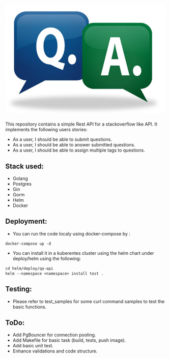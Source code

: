 # ![Simple Question/Answer API](logo.png)

This repository contains a simple Rest API for a stackoverflow like API. It implements the following users stories:
- As a user, I should be able to submit questions.
- As a user, I should be able to answer submitted questions.
- As a user, I should be able to assign multiple tags to questions.

## Stack used:
  - Golang
  - Postgres
  - Gin
  - Gorm
  - Helm
  - Docker


## Deployment:
  - You can run the code localy using docker-compose by :

```
docker-compose up -d
```

  - You can install it in a kuberentes cluster using the helm chart under deploy/helm using the following:

```
cd helm/deploy/qa-api
helm --namespace <namespace> install test .
```


## Testing:
  - Please refer to test_samples for some curl command samples to test the basic functions.

## ToDo:
  - Add PgBouncer for connection pooling.
  - Add Makefile for basic task (build, tests, push image).
  - Add basic unit test.
  - Enhance validations and code structure.